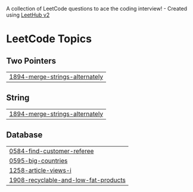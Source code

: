 A collection of LeetCode questions to ace the coding interview! - Created using [LeetHub v2](https://github.com/arunbhardwaj/LeetHub-2.0)
<!---LeetCode Topics Start-->
# LeetCode Topics
## Two Pointers
|  |
| ------- |
| [1894-merge-strings-alternately](https://github.com/Dev-Lakshay-Yadav/Leetcode/tree/master/1894-merge-strings-alternately) |
## String
|  |
| ------- |
| [1894-merge-strings-alternately](https://github.com/Dev-Lakshay-Yadav/Leetcode/tree/master/1894-merge-strings-alternately) |
## Database
|  |
| ------- |
| [0584-find-customer-referee](https://github.com/Dev-Lakshay-Yadav/Leetcode/tree/master/0584-find-customer-referee) |
| [0595-big-countries](https://github.com/Dev-Lakshay-Yadav/Leetcode/tree/master/0595-big-countries) |
| [1258-article-views-i](https://github.com/Dev-Lakshay-Yadav/Leetcode/tree/master/1258-article-views-i) |
| [1908-recyclable-and-low-fat-products](https://github.com/Dev-Lakshay-Yadav/Leetcode/tree/master/1908-recyclable-and-low-fat-products) |
<!---LeetCode Topics End-->